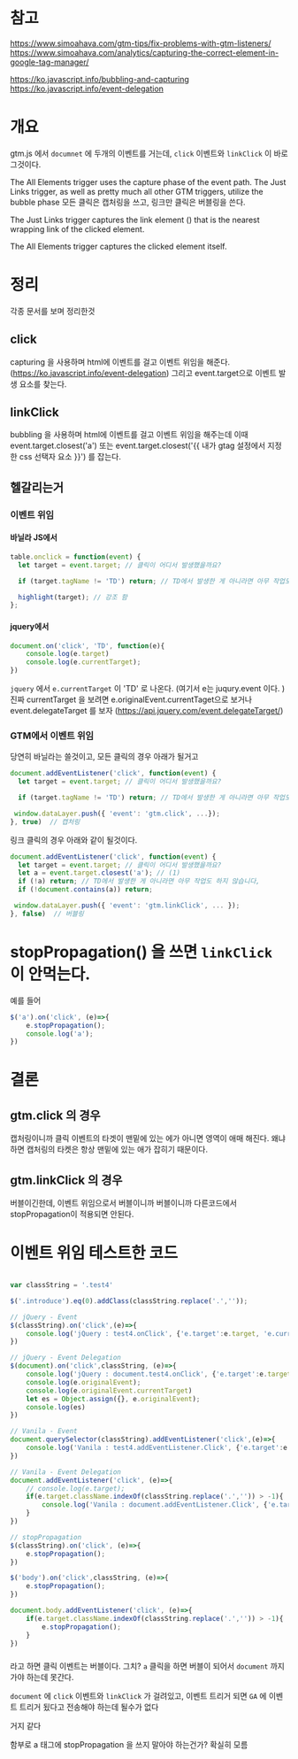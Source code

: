 # 참고
https://www.simoahava.com/gtm-tips/fix-problems-with-gtm-listeners/
https://www.simoahava.com/analytics/capturing-the-correct-element-in-google-tag-manager/

https://ko.javascript.info/bubbling-and-capturing
https://ko.javascript.info/event-delegation

# 개요
gtm.js 에서 `documnet` 에 두개의 이벤트를 거는데, 
`click` 이벤트와 `linkClick` 이 바로 그것이다. 
 
The All Elements trigger uses the capture phase of the event path. The Just Links trigger, as well as pretty much all other GTM triggers, utilize the bubble phase
모든 클릭은 캡처링을 쓰고, 링크만 클릭은 버블링을 쓴다. 

The Just Links trigger captures the link element (<a/>) that is the nearest wrapping link of the clicked element.

The All Elements trigger captures the clicked element itself.

# 정리
각종 문서를 보며 정리한것
## click
capturing 을 사용하며 html에 이벤트를 걸고 이벤트 위임을 해준다.(https://ko.javascript.info/event-delegation) 그리고 event.target으로 이벤트 발생 요소를 찾는다. 

## linkClick
bubbling 을 사용하며  html에 이벤트를 걸고 이벤트 위임을 해주는데 이때 event.target.closest('a') 또는  event.target.closest('{{ 내가 gtag 설정에서 지정한 css 선택자 요소 }}') 를 잡는다. 

## 헬갈리는거
### 이벤트 위임
#### 바닐라 JS에서 
```js
table.onclick = function(event) {
  let target = event.target; // 클릭이 어디서 발생했을까요?

  if (target.tagName != 'TD') return; // TD에서 발생한 게 아니라면 아무 작업도 하지 않습니다,

  highlight(target); // 강조 함
};
```

#### jquery에서 
```js
document.on('click', 'TD', function(e){
	console.log(e.target)
	console.log(e.currentTarget);
})
```

`jquery` 에서 `e.currentTarget` 이 'TD' 로 나온다. (여기서 e는 juqury.event 이다. )
진짜 currentTarget 을 보려면 e.originalEvent.currentTaget으로 보거나
event.delegateTarget 를 보자 (https://api.jquery.com/event.delegateTarget/)

### GTM에서 이벤트 위임
당연히 바닐라는 쓸것이고,
모든 클릭의 경우 아래가 될거고
```js
document.addEventListener('click', function(event) {
  let target = event.target; // 클릭이 어디서 발생했을까요?

  if (target.tagName != 'TD') return; // TD에서 발생한 게 아니라면 아무 작업도 하지 않습니다,

 window.dataLayer.push({ 'event': 'gtm.click', ...});
}, true)  // 캡처링 
```
링크 클릭의 경우 아래와 같이 될것이다. 

```js
document.addEventListener('click', function(event) {
  let target = event.target; // 클릭이 어디서 발생했을까요?
  let a = event.target.closest('a'); // (1)
  if (!a) return; // TD에서 발생한 게 아니라면 아무 작업도 하지 않습니다,
  if (!document.contains(a)) return; 

 window.dataLayer.push({ 'event': 'gtm.linkClick', ... });
}, false)  // 버블링 
```
# stopPropagation() 을 쓰면 `linkClick` 이 안먹는다. 
예를 들어
```js
$('a').on('click', (e)=>{
	e.stopPropagation();
	console.log('a');
})

```

# 결론
## gtm.click 의 경우
캡처링이니까 클릭 이벤트의 타겟이 맨밑에 있는 에가 아니면 영역이 애매 해진다. 
왜냐 하면 캡처링의 타켓은 항상 맨밑에 있는 애가 잡히기 때문이다. 

## gtm.linkClick 의 경우
버블이긴한데, 이벤트 위임으로서 버블이니까
버블이니까 다른코드에서 stopPropagation이 적용되면 안된다.


# 이벤트 위임 테스트한 코드
```js

var classString = '.test4'

$('.introduce').eq(0).addClass(classString.replace('.',''));

// jQuery - Event
$(classString).on('click',(e)=>{
	console.log('jQuery : test4.onClick', {'e.target':e.target, 'e.currentTarget': e.currentTarget, 'e.delegateTarget': e.delegateTarget, 'e.originalEvent.currentTarget': e.originalEvent.currentTargeet});
})

// jQuery - Event Delegation
$(document).on('click',classString, (e)=>{
	console.log('jQuery : document.test4.onClick', {'e.target':e.target, 'e.currentTarget': e.currentTarget, 'e.delegateTarget': e.delegateTarget, 'e.originalEvent.currentTarget': e.originalEvent.currentTarget, e}, e.isTrigger );
	console.log(e.originalEvent);
	console.log(e.originalEvent.currentTarget)
	let es = Object.assign({}, e.originalEvent);
	console.log(es)
})

// Vanila - Event
document.querySelector(classString).addEventListener('click',(e)=>{
	console.log('Vanila : test4.addEventListener.Click', {'e.target':e.target, 'e.currentTarget': e.currentTarget, 'e.delegateTarget': e.delegateTarget});
})

// Vanila - Event Delegation
document.addEventListener('click', (e)=>{
	// console.log(e.target);
	if(e.target.className.indexOf(classString.replace('.','')) > -1){
		console.log('Vanila : document.addEventListener.Click', {'e.target':e.target, 'e.currentTarget': e.currentTarget, 'e.delegateTarget': e.delegateTarget})
	}
})

// stopPropagation
$(classString).on('click', (e)=>{
	e.stopPropagation();
})

$('body').on('click',classString, (e)=>{
	e.stopPropagation();
})

document.body.addEventListener('click', (e)=>{
	if(e.target.className.indexOf(classString.replace('.','')) > -1){
		e.stopPropagation();
	}
})


```



###  
라고 하면 클릭 이벤트는 버블이다. 그치?
`a` 클릭을 하면 버블이 되어서 `document` 까지 가야 하는데 못간다. 

`document` 에 `click` 이벤트와 `linkClick` 가 걸려있고, 
이벤트 트리거 되면 `GA` 에 이벤트 트리거 됬다고 전송해야 하는데
될수가 없다

거지 같다

함부로 a 태그에 stopPropagation 을 쓰지 말아야 하는건가?
확실히 모름
